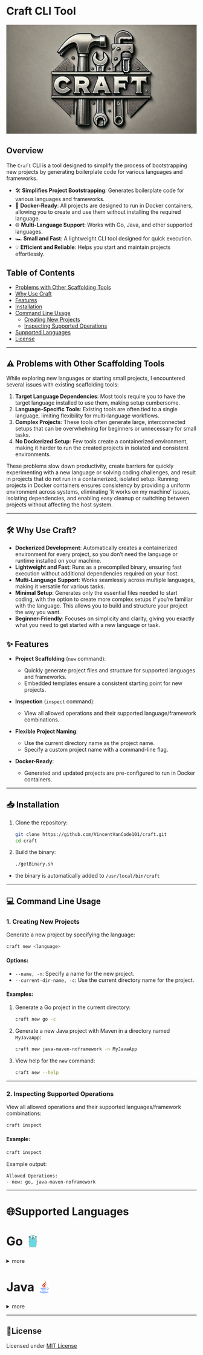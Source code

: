 # **Craft CLI Tool**


![Craft Logo](assets/logo.png)

## **Overview**
The `Craft` CLI is a tool designed to simplify the process of bootstrapping new projects by generating boilerplate code for various languages and frameworks.

- 🛠️ **Simplifies Project Bootstrapping**: Generates boilerplate code for various languages and frameworks.  
- 🐳 **Docker-Ready**: All projects are designed to run in Docker containers, allowing you to create and use them without installing the required language.
- 🌐 **Multi-Language Support**: Works with Go, Java, and other supported languages.  
- 🏎️ **Small and Fast**: A lightweight CLI tool designed for quick execution.  
- 💡 **Efficient and Reliable**: Helps you start and maintain projects effortlessly.  

## **Table of Contents**

- [Problems with Other Scaffolding Tools](#problems-with-other-scaffolding-tools)
- [Why Use Craft](#why-use-craft)
- [Features](#features)
- [Installation](#installation)
- [Command Line Usage](#command-line-usage)
  - [Creating New Projects](#1-creating-new-projects)
  - [Inspecting Supported Operations](#3-inspecting-supported-operations)
- [Supported Languages](#supported-languages)
- [License](#license)

---
## ⚠️ Problems with Other Scaffolding Tools

While exploring new languages or starting small projects, I encountered several issues with existing scaffolding tools:

1. **Target Language Dependencies**: Most tools require you to have the target language installed to use them, making setup cumbersome.  
2. **Language-Specific Tools**: Existing tools are often tied to a single language, limiting flexibility for multi-language workflows.  
3. **Complex Projects**: These tools often generate large, interconnected setups that can be overwhelming for beginners or unnecessary for small tasks.  
4. **No Dockerized Setup**: Few tools create a containerized environment, making it harder to run the created projects in isolated and consistent environments.

These problems slow down productivity, create barriers for quickly experimenting with a new language or solving coding challenges, and result in projects that do not run in a containerized, isolated setup. Running projects in Docker containers ensures consistency by providing a uniform environment across systems, eliminating 'it works on my machine' issues, isolating dependencies, and enabling easy cleanup or switching between projects without affecting the host system.

---

## 🛠️ Why Use Craft?

- **Dockerized Development**: Automatically creates a containerized environment for every project, so you don’t need the language or runtime installed on your machine.
- **Lightweight and Fast**: Runs as a precompiled binary, ensuring fast execution without additional dependencies required on your host.
- **Multi-Language Support**: Works seamlessly across multiple languages, making it versatile for various tasks.
- **Minimal Setup**: Generates only the essential files needed to start coding, with the option to create more complex setups if you’re familiar with the language. This allows you to build and structure your project the way you want.
- **Beginner-Friendly**: Focuses on simplicity and clarity, giving you exactly what you need to get started with a new language or task.

## ✨ Features

- **Project Scaffolding** (`new` command):
  - Quickly generate project files and structure for supported languages and frameworks.
  - Embedded templates ensure a consistent starting point for new projects.

- **Inspection** (`inspect` command):
  - View all allowed operations and their supported language/framework combinations.

- **Flexible Project Naming**:
  - Use the current directory name as the project name.
  - Specify a custom project name with a command-line flag.

- **Docker-Ready**:
  - Generated and updated projects are pre-configured to run in Docker containers.

---

## 📥 Installation

1. Clone the repository:
   ```bash
   git clone https://github.com/VincentVanCode101/craft.git
   cd craft
   ```

2. Build the binary:
   ```bash
   ./getBinary.sh
   ```
  - the binary is automatically added to `/usr/local/bin/craft`
---

## 💻 Command Line Usage

### 1. Creating New Projects

Generate a new project by specifying the language:
```bash
craft new <language>
```

#### Options:
- `--name, -n`: Specify a name for the new project.
- `--current-dir-name, -c`: Use the current directory name for the project.

#### Examples:
1. Generate a Go project in the current directory:
   ```bash
   craft new go -c
   ```

2. Generate a new Java project with Maven in a directory named `MyJavaApp`:
   ```bash
   craft new java-maven-noframework -n MyJavaApp
   ```

3. View help for the `new` command:
   ```bash
   craft new --help
   ```

---

### 2. Inspecting Supported Operations

View all allowed operations and their supported languages/framework combinations:
```bash
craft inspect
```

#### **Example**:
```bash
craft inspect
```
Example output:
```
Allowed Operations:
- new: go, java-maven-noframework
```

---

# 🌐Supported Languages

<h2 style="display: flex; align-items: center; gap: 10px; font-size: 2rem; font-weight: bold; line-height: 1;">
  Go <img src="./assets/gopher.png" alt="Go Logo" style="height: 2rem;"/>
</h2>

<details>
<summary>more</summary>

#### Allowed Operations:
  - `new`: Create a new Go project ([Documentation](./docs/go.md)).
  
#### **Examples**:
1. Create a new Go project:
   ```bash
   craft new go -c
   ```

2. Update an existing Go project:
   ```bash
   craft update go
   ```

[Learn more about crafting new Go projects](./docs/go.md).

</details>

<h2 style="display: flex; align-items: center; gap: 10px; font-size: 2rem; font-weight: bold; line-height: 1;">
  Java <img src="./assets/java.svg" alt="Go Logo" style="height: 2rem;"/>
</h2>

<details>
<summary>more</summary>

- **Allowed Build Tools and Frameworks**:
  - **Maven**:
    - `noframework`: Create a Java projects without any specific framework. ([Documentation](./docs/java-maven-noframework.md))

    **Example**:
   Create a new Java project using Maven:
    ```bash
    craft new java-maven-noframework -c
    ```
    - `spring`: Coming soon...
    - `quarkus`: Coming soon...
  - **Gradle**:
    - `noframework`: Coming soon...
    - `spring`: Coming soon...
    - `quarkus`: Coming soon...

[Learn more about crafting new Java projects](./docs/java-maven-noframework.md).

</details>

---

## **📜License**

Licensed under [MIT License](./LICENSE)
